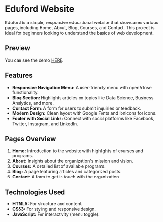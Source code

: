 # Eduford Website

Eduford is a simple, responsive educational website that showcases various pages, including Home, About, Blog, Courses, and Contact. This project is ideal for beginners looking to understand the basics of web development.

## Preview

You can see the demo <a href="https://biggest-university-five.vercel.app/" target="_blank">HERE</a>.

## Features

- **Responsive Navigation Menu:** A user-friendly menu with open/close functionality.
- **Blog Section:** Highlights articles on topics like Data Science, Business Analytics, and more.
- **Contact Form:** A form for users to submit inquiries or feedback.
- **Modern Design:** Clean layout with Google Fonts and Ionicons for icons.
- **Footer with Social Links:** Connect with social platforms like Facebook, Twitter, Instagram, and LinkedIn.

## Pages Overview

1. **Home:** Introduction to the website with highlights of courses and programs.
2. **About:** Insights about the organization's mission and vision.
3. **Courses:** A detailed list of available programs.
4. **Blog:** A page featuring articles and categorized posts.
5. **Contact:** A form to get in touch with the organization.

## Technologies Used

- **HTML5:** For structure and content.
- **CSS3:** For styling and responsive design.
- **JavaScript:** For interactivity (menu toggle).

